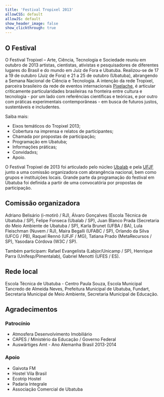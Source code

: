 ```yaml
---
title: 'Festival Tropixel 2013'
allowCSS: default
allowJS: default
show_header_image: false
show_clickthrough: true
---
```


## O Festival

O Festival Tropixel – Arte, Ciência, Tecnologia e Sociedade reuniu em outubro de 2013 artistas, cientistas, ativistas e pesquisadores de diferentes lugares do Brasil e do mundo em  Juiz de Fora e Ubatuba. Realizou-se de 17 a 19 de outubro (Juiz de Fora) e 21 a 25 de outubro (Ubatuba), abrangendo a Semana Nacional de Ciência e Tecnologia. A intenção da rede Tropixel, parceira brasileiro da rede de eventos internacionais [Pixelache](https://pixelache.ac/), é articular criticamente particularidades brasileiras na fronteira entre cultura e tecnologia - por um lado com referências científicas e teóricas, e por outro com práticas experimentais contemporâneas - em busca de futuros justos, sustentáveis e includentes.

Saiba mais:

- Eixos temáticos do Tropixel 2013;
- Cobertura na imprensa e relatos de participantes;
- Chamada por propostas de participação;
- Programação em Ubatuba;
- Informações práticas;
- Convidadxs;
- Apoio.

O Festival Tropixel de 2013 foi articulado pelo núcleo [Ubalab](https://wiki.ubatuba.cc/ubalab:ubalab) e pela [UFJF](http://ufjf.br/) junto a uma comissão organizadora com abrangência nacional, bem como grupos e instituições locais. Grande parte da programação do festival em Ubatuba foi definida a partir de uma convocatória por propostas de participação.

## Comissão organizadora

Adriano Belisário (i-motirõ / RJ), Álvaro Gonçalves (Escola Técnica de Ubatuba / SP), Felipe Fonseca (Ubalab / SP), Juan Blanco Prada (Secretaria do Meio Ambiente de Ubatuba / SP), Karla Brunet (UFBA / BA), Lula Fleischman (Nuvem / RJ), Maira Begalli (UFABC / SP), Orlando da Silva (UFCG / PB), Raquel Rennó (UFJF / MG), Tatiana Prado (MetaRecursos / SP), Yasodara Córdova (W3C / SP).

Também participam: Rafael Evangelista (Labjor/Unicamp / SP), Henrique Parra (Unifesp/Pimentalab), Gabriel Menotti (UFES / ES).

## Rede local

Escola Técnica de Ubatuba - Centro Paula Souza, Escola Municipal Tancredo de Almeida Neves, Prefeitura Municipal de Ubatuba, Fundart, Secretaria Municipal de Meio Ambiente, Secretaria Municipal de Educação.

## Agradecimentos

### Patrocínio

- Atmosfera Desenvolvimento Imobiliário
- CAPES / Ministério da Educação / Governo Federal
- Auswärtiges Amt - Ano Alemanha Brasil 2013-2014

### Apoio

- Gaivota FM
- Hostel Vila Brasil
- Ecotrip Hostel
- Padaria Integrale
- Associação Comercial de Ubatuba

